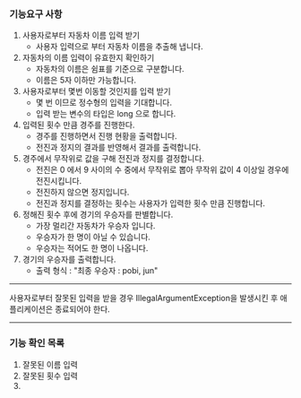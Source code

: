 ### 기능요구 사항

1. 사용자로부터 자동차 이름 입력 받기
   - 사용자 입력으로 부터 자동차 이름을 추출해 냅니다.
2. 자동차의 이름 입력이 유효한지 확인하기 
    - 자동차의 이름은 쉼표를 기준으로 구분합니다.
    - 이름은 5자 이하만 가능합니다.
3. 사용자로부터 몇번 이동할 것인지를 입력 받기
    - 몇 번 이므로 정수형의 입력을 기대합니다.
    - 입력 받는 변수의 타입은 long 으로 합니다.
4. 입력된 횟수 만큼 경주를 진행한다.
    - 경주를 진행하면서 진행 현황을 출력합니다.
    - 전진과 정지의 결과를 반영해서 결과를 출력합니다.
5. 경주에서 무작위로 값을 구해 전진과 정지를 결정합니다.
    - 전진은 0 에서 9 사이의 수 중에서 무작위로 뽑아 무작위 값이 4 이상일 경우에 전진시킵니다.
    - 전진하지 않으면 정지입니다.
    - 전진과 정지를 결정하는 횟수는 사용자가 입력한 횟수 만큼 진행합니다.
6. 정해진 횟수 후에 경기의 우승자를 판별합니다.
    - 가장 멀리간 자동차가 우승자 입니다.
    - 우승자가 한 명이 아닐 수 있습니다.
    - 우승자는 적어도 한 명이 나옵니다.
7. 경기의 우승자를 출력합니다.
    - 출력 형식 : "최종 우승자 : pobi, jun"

----

사용자로부터 잘못된 입력을 받을 경우 IllegalArgumentException을 발생시킨 후 애플리케이션은 종료되어야 한다.

--- 

### 기능 확인 목록

1. 잘못된 이름 입력
2. 잘못된 횟수 입력
3. 